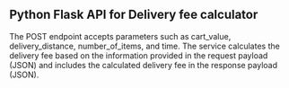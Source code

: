 ## Python Flask API for Delivery fee calculator

The POST endpoint accepts parameters such as cart_value, delivery_distance, number_of_items, and time. The service calculates the delivery fee based on the information provided in the request payload (JSON) and includes the calculated delivery fee in the response payload (JSON).
